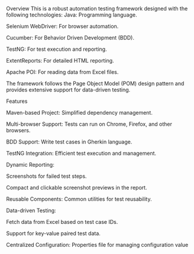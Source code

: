 Overview
This is a robust automation testing framework designed with the following technologies:
Java: Programming language.

Selenium WebDriver: For browser automation.

Cucumber: For Behavior Driven Development (BDD).

TestNG: For test execution and reporting.

ExtentReports: For detailed HTML reporting.

Apache POI: For reading data from Excel files.

The framework follows the Page Object Model (POM) design pattern and provides extensive support for data-driven testing.

Features

Maven-based Project: Simplified dependency management.

Multi-browser Support: Tests can run on Chrome, Firefox, and other browsers.

BDD Support: Write test cases in Gherkin language.

TestNG Integration: Efficient test execution and management.

Dynamic Reporting:

Screenshots for failed test steps.

Compact and clickable screenshot previews in the report.

Reusable Components: Common utilities for test reusability.

Data-driven Testing:

Fetch data from Excel based on test case IDs.

Support for key-value paired test data.

Centralized Configuration: Properties file for managing configuration value
